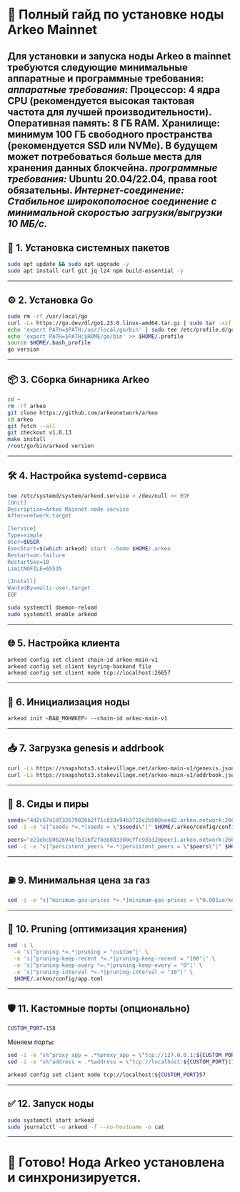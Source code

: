 # 🚀 Полный гайд по установке ноды Arkeo Mainnet
Для установки и запуска ноды Arkeo в mainnet требуются следующие минимальные аппаратные и программные требования:
***аппаратные требования:***
Процессор: 4 ядра CPU (рекомендуется высокая тактовая частота для лучшей производительности).
Оперативная память: 8 ГБ RAM.
Хранилище: минимум 100 ГБ свободного пространства (рекомендуется SSD или NVMe). В будущем может потребоваться больше места для хранения данных блокчейна.
***программные требования:***
Ubuntu 20.04/22.04, права root обязательны.
***Интернет-соединение: Стабильное широкополосное соединение с минимальной скоростью загрузки/выгрузки 10 МБ/с.***
---
## 🔧 1. Установка системных пакетов
```bash
sudo apt update && sudo apt upgrade -y
sudo apt install curl git jq lz4 npm build-essential -y
```
---
## ⚙️ 2. Установка Go
```bash
sudo rm -rf /usr/local/go
curl -Ls https://go.dev/dl/go1.23.0.linux-amd64.tar.gz | sudo tar -xzf - -C /usr/local
echo 'export PATH=$PATH:/usr/local/go/bin' | sudo tee /etc/profile.d/golang.sh
echo 'export PATH=$PATH:$HOME/go/bin' >> $HOME/.profile
source $HOME/.bash_profile
go version
```
---
## 📦 3. Сборка бинарника Arkeo
```bash
cd ~
rm -rf arkeo
git clone https://github.com/arkeonetwork/arkeo
cd arkeo
git fetch --all
git checkout v1.0.13
make install
/root/go/bin/arkeod version
```
---
## 🛠 4. Настройка systemd-сервиса
```bash
tee /etc/systemd/system/arkeod.service > /dev/null << EOF
[Unit]
Description=Arkeo Mainnet node service
After=network.target

[Service]
Type=simple
User=$USER
ExecStart=$(which arkeod) start --home $HOME/.arkeo
Restart=on-failure
RestartSec=10
LimitNOFILE=65535

[Install]
WantedBy=multi-user.target
EOF
```
```bash
sudo systemctl daemon-reload
sudo systemctl enable arkeod
```
---
## 🌐 5. Настройка клиента
```bash
arkeod config set client chain-id arkeo-main-v1
arkeod config set client keyring-backend file
arkeod config set client node tcp://localhost:26657
```
---
## 🚀 6. Инициализация ноды
```bash
arkeod init <ВАШ_МОНИКЕР> --chain-id arkeo-main-v1
```
---
## 📥 7. Загрузка genesis и addrbook
```bash
curl -Ls https://snapshots3.stakevillage.net/arkeo-main-v1/genesis.json > $HOME/.arkeo/config/genesis.json
curl -Ls https://snapshots3.stakevillage.net/arkeo-main-v1/addrbook.json > $HOME/.arkeo/config/addrbook.json
```
---
## 🔗 8. Сиды и пиры
```bash
seeds="4d2c67a1d732679826b2f71c833e94b3718c2b50@seed2.arkeo.network:26656,416bd4379fa4fa3e76e59e4415396f727463142e@seed.arkeo.network:26656"
sed -i -e "s|^seeds *=.*|seeds = \"$seeds\"|" $HOME/.arkeo/config/config.toml

peers="e21ebcb0b2694e7b316f2f8de883300cffc93b32@peer1.arkeo.network:26656,..."
sed -i -e "s|^persistent_peers *=.*|persistent_peers = \"$peers\"|" $HOME/.arkeo/config/config.toml
```
---
## ⛽ 9. Минимальная цена за газ
```bash
sed -i -e "s|^minimum-gas-prices *=.*|minimum-gas-prices = \"0.001uarkeo\"|" $HOME/.arkeo/config/app.toml
```
---
## 🧹 10. Pruning (оптимизация хранения)
```bash
sed -i \
  -e 's|^pruning *=.*|pruning = "custom"|' \
  -e 's|^pruning-keep-recent *=.*|pruning-keep-recent = "100"|' \
  -e 's|^pruning-keep-every *=.*|pruning-keep-every = "0"|' \
  -e 's|^pruning-interval *=.*|pruning-interval = "10"|' \
  $HOME/.arkeo/config/app.toml
```
---
## 🛡 11. Кастомные порты (опционально)
```bash
CUSTOM_PORT=158
```
Меняем порты:
```bash
sed -i -e "s%^proxy_app = .*%proxy_app = \"tcp://127.0.0.1:${CUSTOM_PORT}58\"%" ... $HOME/.arkeo/config/config.toml
sed -i -e "s%^address = .*%address = \"tcp://localhost:${CUSTOM_PORT}17\"%" ... $HOME/.arkeo/config/app.toml
```
```bash
arkeod config set client node tcp://localhost:${CUSTOM_PORT}57
```
---
## ✅ 12. Запуск ноды
```bash
sudo systemctl start arkeod
sudo journalctl -u arkeod -f --no-hostname -o cat
```
---
# 🏁 Готово! Нода Arkeo установлена и синхронизируется.

